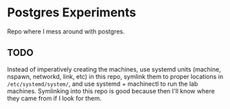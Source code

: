 # Postgres Experiments

Repo where I mess around with postgres.

## TODO

Instead of imperatively creating the machines, use systemd units (machine, nspawn, networkd, link, etc) in this repo, symlink them to proper locations in `/etc/systemd/system/`, and use systemd + machinectl to run the lab machines. Symlinking into this repo is good because then I'll know where they came from if I look for them.
